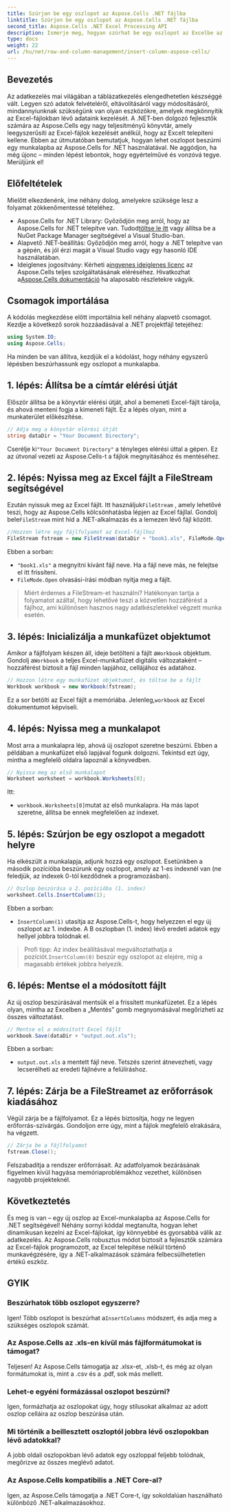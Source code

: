 ```yaml
---
title: Szúrjon be egy oszlopot az Aspose.Cells .NET fájlba
linktitle: Szúrjon be egy oszlopot az Aspose.Cells .NET fájlba
second_title: Aspose.Cells .NET Excel Processing API
description: Ismerje meg, hogyan szúrhat be egy oszlopot az Excelbe az Aspose.Cells for .NET használatával. Kövesse egyszerű, lépésenkénti útmutatónkat az új oszlop zökkenőmentes hozzáadásához. Tökéletes .NET fejlesztőknek.
type: docs
weight: 22
url: /hu/net/row-and-column-management/insert-column-aspose-cells/
---
```

## Bevezetés
Az adatkezelés mai világában a táblázatkezelés elengedhetetlen készséggé vált. Legyen szó adatok felvételéről, eltávolításáról vagy módosításáról, mindannyiunknak szükségünk van olyan eszközökre, amelyek megkönnyítik az Excel-fájlokban lévő adataink kezelését. A .NET-ben dolgozó fejlesztők számára az Aspose.Cells egy nagy teljesítményű könyvtár, amely leegyszerűsíti az Excel-fájlok kezelését anélkül, hogy az Excelt telepíteni kellene. Ebben az útmutatóban bemutatjuk, hogyan lehet oszlopot beszúrni egy munkalapba az Aspose.Cells for .NET használatával. Ne aggódjon, ha még újonc – minden lépést lebontok, hogy egyértelművé és vonzóvá tegye. Merüljünk el!
## Előfeltételek
Mielőtt elkezdenénk, íme néhány dolog, amelyekre szüksége lesz a folyamat zökkenőmentessé tételéhez.
-  Aspose.Cells for .NET Library: Győződjön meg arról, hogy az Aspose.Cells for .NET telepítve van. Tudod[töltse le itt](https://releases.aspose.com/cells/net/) vagy állítsa be a NuGet Package Manager segítségével a Visual Studio-ban.
- Alapvető .NET-beállítás: Győződjön meg arról, hogy a .NET telepítve van a gépén, és jól érzi magát a Visual Studio vagy egy hasonló IDE használatában.
- Ideiglenes jogosítvány: Kérheti a[ingyenes ideiglenes licenc](https://purchase.aspose.com/temporary-license/) az Aspose.Cells teljes szolgáltatásának eléréséhez.
 Hivatkozhat a[Aspose.Cells dokumentáció](https://reference.aspose.com/cells/net/) ha alaposabb részletekre vágyik.
## Csomagok importálása
A kódolás megkezdése előtt importálnia kell néhány alapvető csomagot. Kezdje a következő sorok hozzáadásával a .NET projektfájl tetejéhez:
```csharp
using System.IO;
using Aspose.Cells;
```
Ha minden be van állítva, kezdjük el a kódolást, hogy néhány egyszerű lépésben beszúrhassunk egy oszlopot a munkalapba.
## 1. lépés: Állítsa be a címtár elérési útját
Először állítsa be a könyvtár elérési útját, ahol a bemeneti Excel-fájlt tárolja, és ahová menteni fogja a kimeneti fájlt. Ez a lépés olyan, mint a munkaterület előkészítése.
```csharp
// Adja meg a könyvtár elérési útját
string dataDir = "Your Document Directory";
```
 Cserélje ki`"Your Document Directory"` a tényleges elérési úttal a gépen. Ez az útvonal vezeti az Aspose.Cells-t a fájlok megnyitásához és mentéséhez.
## 2. lépés: Nyissa meg az Excel fájlt a FileStream segítségével
 Ezután nyissuk meg az Excel fájlt. Itt használjuk`FileStream` , amely lehetővé teszi, hogy az Aspose.Cells kölcsönhatásba lépjen az Excel fájllal. Gondolj bele`FileStream` mint híd a .NET-alkalmazás és a lemezen lévő fájl között.
```csharp
//Hozzon létre egy fájlfolyamot az Excel-fájlhoz
FileStream fstream = new FileStream(dataDir + "book1.xls", FileMode.Open);
```
Ebben a sorban:
- `"book1.xls"` a megnyitni kívánt fájl neve. Ha a fájl neve más, ne felejtse el itt frissíteni.
- `FileMode.Open` olvasási-írási módban nyitja meg a fájlt.
> Miért érdemes a FileStream-et használni? Hatékonyan tartja a folyamatot azáltal, hogy lehetővé teszi a közvetlen hozzáférést a fájlhoz, ami különösen hasznos nagy adatkészletekkel végzett munka esetén.
## 3. lépés: Inicializálja a munkafüzet objektumot
 Amikor a fájlfolyam készen áll, ideje betölteni a fájlt a`Workbook` objektum. Gondolj a`Workbook` a teljes Excel-munkafüzet digitális változataként – hozzáférést biztosít a fájl minden lapjához, cellájához és adatához.
```csharp
// Hozzon létre egy munkafüzet objektumot, és töltse be a fájlt
Workbook workbook = new Workbook(fstream);
```
 Ez a sor betölti az Excel fájlt a memóriába. Jelenleg,`workbook` az Excel dokumentumot képviseli.
## 4. lépés: Nyissa meg a munkalapot
Most arra a munkalapra lép, ahová új oszlopot szeretne beszúrni. Ebben a példában a munkafüzet első lapjával fogunk dolgozni. Tekintsd ezt úgy, mintha a megfelelő oldalra lapoznál a könyvedben.
```csharp
// Nyissa meg az első munkalapot
Worksheet worksheet = workbook.Worksheets[0];
```
Itt:
- `workbook.Worksheets[0]`mutat az első munkalapra. Ha más lapot szeretne, állítsa be ennek megfelelően az indexet.
## 5. lépés: Szúrjon be egy oszlopot a megadott helyre
Ha elkészült a munkalapja, adjunk hozzá egy oszlopot. Esetünkben a második pozícióba beszúrunk egy oszlopot, amely az 1-es indexnél van (ne feledjük, az indexek 0-tól kezdődnek a programozásban).
```csharp
// Oszlop beszúrása a 2. pozícióba (1. index)
worksheet.Cells.InsertColumn(1);
```
Ebben a sorban:
- `InsertColumn(1)` utasítja az Aspose.Cells-t, hogy helyezzen el egy új oszlopot az 1. indexbe. A B oszlopban (1. index) lévő eredeti adatok egy hellyel jobbra tolódnak el.
>  Profi tipp: Az index beállításával megváltoztathatja a pozíciót.`InsertColumn(0)` beszúr egy oszlopot az elejére, míg a magasabb értékek jobbra helyezik.
## 6. lépés: Mentse el a módosított fájlt
Az új oszlop beszúrásával mentsük el a frissített munkafüzetet. Ez a lépés olyan, mintha az Excelben a „Mentés” gomb megnyomásával megőrizheti az összes változtatást.
```csharp
// Mentse el a módosított Excel fájlt
workbook.Save(dataDir + "output.out.xls");
```
Ebben a sorban:
- `output.out.xls` a mentett fájl neve. Tetszés szerint átnevezheti, vagy lecserélheti az eredeti fájlnévre a felülíráshoz.
## 7. lépés: Zárja be a FileStreamet az erőforrások kiadásához
Végül zárja be a fájlfolyamot. Ez a lépés biztosítja, hogy ne legyen erőforrás-szivárgás. Gondoljon erre úgy, mint a fájlok megfelelő elrakására, ha végzett.
```csharp
// Zárja be a fájlfolyamot
fstream.Close();
```
Felszabadítja a rendszer erőforrásait. Az adatfolyamok bezárásának figyelmen kívül hagyása memóriaproblémákhoz vezethet, különösen nagyobb projekteknél.
## Következtetés
És meg is van – egy új oszlop az Excel-munkalapba az Aspose.Cells for .NET segítségével! Néhány sornyi kóddal megtanulta, hogyan lehet dinamikusan kezelni az Excel-fájlokat, így könnyebbé és gyorsabbá válik az adatkezelés. Az Aspose.Cells robusztus módot biztosít a fejlesztők számára az Excel-fájlok programozott, az Excel telepítése nélkül történő munkavégzésére, így a .NET-alkalmazások számára felbecsülhetetlen értékű eszköz.
## GYIK
### Beszúrhatok több oszlopot egyszerre?  
 Igen! Több oszlopot is beszúrhat a`InsertColumns` módszert, és adja meg a szükséges oszlopok számát.
### Az Aspose.Cells az .xls-en kívül más fájlformátumokat is támogat?  
Teljesen! Az Aspose.Cells támogatja az .xlsx-et, .xlsb-t, és még az olyan formátumokat is, mint a .csv és a .pdf, sok más mellett.
### Lehet-e egyéni formázással oszlopot beszúrni?  
Igen, formázhatja az oszlopokat úgy, hogy stílusokat alkalmaz az adott oszlop celláira az oszlop beszúrása után.
### Mi történik a beillesztett oszloptól jobbra lévő oszlopokban lévő adatokkal?  
A jobb oldali oszlopokban lévő adatok egy oszloppal feljebb tolódnak, megőrizve az összes meglévő adatot.
### Az Aspose.Cells kompatibilis a .NET Core-al?  
Igen, az Aspose.Cells támogatja a .NET Core-t, így sokoldalúan használható különböző .NET-alkalmazásokhoz.